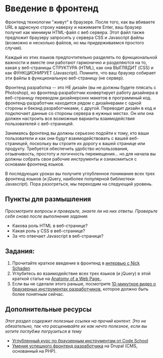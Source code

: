 # Введение в фронтенд
<!-- *...* -->

Фронтенд технологии "живут" в браузере. После того, как вы вбиваете URL в адресную строку наверху и нажимаете Enter, ваш браузер получит как минимум HTML-файл с веб сервера. Этот файл также предложит браузеру запросить у сервера CSS и Javascript файлы (возможно и несколько файлов, но мы придерживаемся простого случая).

Каждый из этих языков предпочтительно разделять по функциональной важности и вместе они работают гармонично и разделяются на то, какая у веб-страницы СТРУКТУРА (HTML), как она ВЫГЛЯДИТ (CSS) и как ФУНКЦИОНИРУЕТ (Javascript). Помните, что ваш браузер собирает эти файлы в функциональную веб-страницу (не сервер).

Фронтенд разработка -- это НЕ дизайн (вы не должны будете плясать с Photoshop), но фронтенд-разработчик конвертирует работу дизайнера в веб-страницу переводом дизайнерских макетов в программный код. фронтенд-разработчик находится рядом с дизайнерами с одной стороны и бекэнд разработчиками, с другой. Переводит дизайн в код и подключает данные со стороны сервера в нужных местах. Он или она должен настроить все возможные варианты взаимодействия пользователей с веб-страницей.

Занимаясь фронтенд вы должны серьезно подойти к тому, кто ваши пользователи и как они будут взаимодействовать с вашей веб-страницей, поскольку вы строите их дорогу к вашей странице или продукту. Требуется обеспечить удобство использования, отзывчивость, простоту и логичность перемещения... но для начала вы должны собрать свои рабочие инструменты и ознакомиться с основами фронтенд языков.

В последующих уроках вы получите углубленное понимание всех трех фронтенд языков (и jQuery, наиболее популярной библиотеки Javascript). Пора разогреться, мы переходим на следующий уровень.

## Пункты для размышления

*Просмотрите вопросы и проверьте, знаете ли на них ответы. Проверьте себя снова после выполнения задания.*


* Какова роль HTML в веб-странице?
* Какая роль у CSS в веб-странице?
* За что отвечает Javascript в веб-странице?

## Задания:

1. Прочитайте краткое введение в фронтенд в [интервью с Nick Schaden](http://blog.generalassemb.ly/what-is-front-end-web-development/)
2. Углубитесь во взаимодействие всех трех языков (и jQuery) в этой краткой статье на [Anatomy of a Web Page.](http://learn.jquery.com/javascript-101/getting-started/).
3. Если вы не сделали этого раньше, посмотрите [10-минутное видео о браузерных инструментах разработчиков](http://www.youtube.com/watch?v=z1TkfcC53G0), которое должно быть более понятным сейчас.

## Дополнительные ресурсы

*Этот раздел содержит полезные ссылки на прочий контент. Это не обязательно, так что расценивайте их как нечто полезное, если вы хотите поглубже погрузиться в тему*

* [Углубленный курс по браузерным инструментам от Code School](http://discover-devtools.codeschool.com/)
* [Умения успешного фронтенд разработчика](https://drupal.org/node/1245650) на Drupal (CMS, основанный на PHP).

